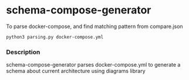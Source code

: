 # schema-compose-generator

To parse docker-compose, and find matching pattern from compare.json

```bash
python3 parsing.py docker-compose.yml
```


### Description

schema-compose-generator parses docker-compose.yml to generate a schema about current architecture using diagrams library